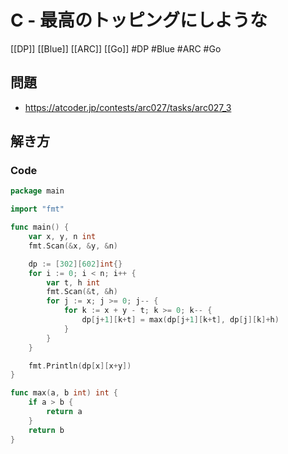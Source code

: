 # C - 最高のトッピングにしような
[[DP]] [[Blue]] [[ARC]] [[Go]]
#DP #Blue #ARC #Go 

## 問題
- https://atcoder.jp/contests/arc027/tasks/arc027_3

## 解き方
### Code
```go
package main

import "fmt"

func main() {
	var x, y, n int
	fmt.Scan(&x, &y, &n)

	dp := [302][602]int{}
	for i := 0; i < n; i++ {
		var t, h int
		fmt.Scan(&t, &h)
		for j := x; j >= 0; j-- {
			for k := x + y - t; k >= 0; k-- {
				dp[j+1][k+t] = max(dp[j+1][k+t], dp[j][k]+h)
			}
		}
	}

	fmt.Println(dp[x][x+y])
}

func max(a, b int) int {
	if a > b {
		return a
	}
	return b
}
```